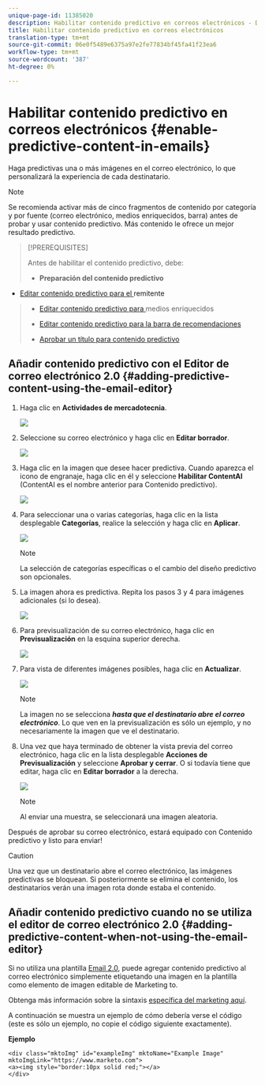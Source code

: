 ```yaml
---
unique-page-id: 11385020
description: Habilitar contenido predictivo en correos electrónicos - Documentos de marketing - Documentación del producto
title: Habilitar contenido predictivo en correos electrónicos
translation-type: tm+mt
source-git-commit: 06e0f5489e6375a97e2fe77834bf45fa41f23ea6
workflow-type: tm+mt
source-wordcount: '387'
ht-degree: 0%

---
```



# Habilitar contenido predictivo en correos electrónicos {#enable-predictive-content-in-emails}

Haga predictivas una o más imágenes en el correo electrónico, lo que personalizará la experiencia de cada destinatario.

>[!NOTE]
>
>Se recomienda activar más de cinco fragmentos de contenido por categoría y por fuente (correo electrónico, medios enriquecidos, barra) antes de probar y usar contenido predictivo. Más contenido le ofrece un mejor resultado predictivo.

>[!PREREQUISITES]
>
>Antes de habilitar el contenido predictivo, debe:
>
>* **Preparación del contenido predictivo**
   >
   >   
   * [Editar contenido predictivo para el ](/help/marketo/product-docs/predictive-content/working-with-predictive-content/edit-predictive-content-for-emails.md) remitente
   >   * [Editar contenido predictivo para ](/help/marketo/product-docs/predictive-content/working-with-predictive-content/edit-predictive-content-for-rich-media.md) medios enriquecidos
   >   * [Editar contenido predictivo para la barra de recomendaciones](/help/marketo/product-docs/predictive-content/working-with-predictive-content/edit-predictive-content-for-the-recommendation-bar.md)
>
>* [Aprobar un título para contenido predictivo](/help/marketo/product-docs/predictive-content/working-with-all-content/approve-a-title-for-predictive-content.md)


## Añadir contenido predictivo con el Editor de correo electrónico 2.0 {#adding-predictive-content-using-the-email-editor}

1. Haga clic en **Actividades de mercadotecnia**.

   ![](assets/one.png)

1. Seleccione su correo electrónico y haga clic en **Editar borrador**.

   ![](assets/two.png)

1. Haga clic en la imagen que desee hacer predictiva. Cuando aparezca el icono de engranaje, haga clic en él y seleccione **Habilitar ContentAI** (ContentAI es el nombre anterior para Contenido predictivo).

   ![](assets/three.png)

1. Para seleccionar una o varias categorías, haga clic en la lista desplegable **Categorías**, realice la selección y haga clic en **Aplicar**.

   ![](assets/four.png)

   >[!NOTE]
   >
   >La selección de categorías específicas o el cambio del diseño predictivo son opcionales.

1. La imagen ahora es predictiva. Repita los pasos 3 y 4 para imágenes adicionales (si lo desea).

   ![](assets/five.png)

1. Para previsualización de su correo electrónico, haga clic en **Previsualización** en la esquina superior derecha.

   ![](assets/six.png)

1. Para vista de diferentes imágenes posibles, haga clic en **Actualizar**.

   ![](assets/seven.png)

   >[!NOTE]
   >
   >La imagen no se selecciona **_hasta que el destinatario abre el correo electrónico_**. Lo que ven en la previsualización es sólo un ejemplo, y no necesariamente la imagen que ve el destinatario.

1. Una vez que haya terminado de obtener la vista previa del correo electrónico, haga clic en la lista desplegable **Acciones de Previsualización** y seleccione **Aprobar y cerrar**. O si todavía tiene que editar, haga clic en **Editar borrador** a la derecha.

   ![](assets/eight.png)

   >[!NOTE]
   >
   >Al enviar una muestra, se seleccionará una imagen aleatoria.

Después de aprobar su correo electrónico, estará equipado con Contenido predictivo y listo para enviar!

>[!CAUTION]
>
>Una vez que un destinatario abre el correo electrónico, las imágenes predictivas se bloquean. Si posteriormente se elimina el contenido, los destinatarios verán una imagen rota donde estaba el contenido.

## Añadir contenido predictivo cuando no se utiliza el editor de correo electrónico 2.0 {#adding-predictive-content-when-not-using-the-email-editor}

Si no utiliza una plantilla [Email 2.0](/help/marketo/product-docs/email-marketing/general/email-editor-2/email-editor-v2-0-overview.md), puede agregar contenido predictivo al correo electrónico simplemente etiquetando una imagen en la plantilla como elemento de imagen editable de Marketing to.

Obtenga más información sobre la sintaxis [específica del marketing aquí](/help/marketo/product-docs/email-marketing/general/email-editor-2/email-template-syntax.md#elements).

A continuación se muestra un ejemplo de cómo debería verse el código (este es sólo un ejemplo, no copie el código siguiente exactamente).

**Ejemplo**

```example
<div class="mktoImg" id="exampleImg" mktoName="Example Image" mktoImgLink="https://www.marketo.com">  
<a><img style="border:10px solid red;"></a>  
</div>
```
